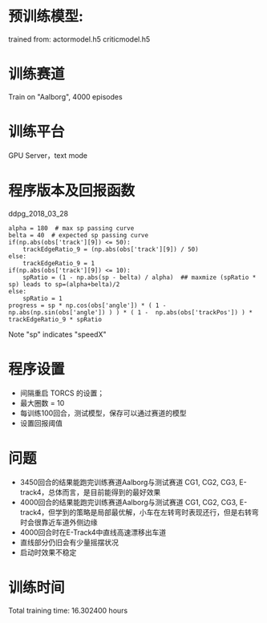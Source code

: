 # 预训练模型:
trained from: 
actormodel.h5
criticmodel.h5

# 训练赛道
Train on "Aalborg", 4000 episodes 

# 训练平台
GPU Server，text mode

# 程序版本及回报函数
ddpg_2018_03_28

```
alpha = 180  # max sp passing curve
belta = 40  # expected sp passing curve
if(np.abs(obs['track'][9]) <= 50):
    trackEdgeRatio_9 = (np.abs(obs['track'][9]) / 50)
else:
    trackEdgeRatio_9 = 1
if(np.abs(obs['track'][9]) <= 10):
    spRatio = (1 - np.abs(sp - belta) / alpha)  ## maxmize (spRatio * sp) leads to sp=(alpha+belta)/2
else:
    spRatio = 1
progress = sp * np.cos(obs['angle']) * ( 1 - np.abs(np.sin(obs['angle']) ) ) * ( 1 -  np.abs(obs['trackPos']) ) * trackEdgeRatio_9 * spRatio
```
Note "sp" indicates "speedX"


# 程序设置
* 间隔重启 TORCS 的设置；
* 最大圈数 = 10
* 每训练100回合，测试模型，保存可以通过赛道的模型
* 设置回报阈值

# 问题
* 3450回合的结果能跑完训练赛道Aalborg与测试赛道 CG1, CG2, CG3, E-track4，总体而言，是目前能得到的最好效果
* 4000回合的结果能跑完训练赛道Aalborg与测试赛道 CG1, CG2, CG3, E-track4，但学到的策略是局部最优解，小车在左转弯时表现还行，但是右转弯时会很靠近车道外侧边缘
* 4000回合时在E-Track4中直线高速漂移出车道
* 直线部分仍旧会有少量摇摆状况
* 启动时效果不稳定


# 训练时间
Total training time: 16.302400 hours
